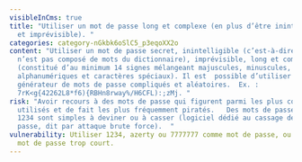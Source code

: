 ```yaml
---
visibleInCms: true
title: "Utiliser un mot de passe long et complexe (en plus d’être inintelligible
  et imprévisible). "
categories: category-nGkbk6oSlC5_p3eqoXX2o
content: "Utiliser un mot de passe secret, inintelligible (c’est-à-dire qu’il
  n’est pas composé de mots du dictionnaire), imprévisible, long et complexe
  (constitué d’au minimum 14 signes mélangeant majuscules, minuscules,
  alphanumériques et caractères spéciaux). Il est  possible d’utiliser un
  générateur de mots de passe compliqués et aléatoires.  Ex. :
  7rK<g{42262L8*f6){RBHn8rway%/H6CFL):;zMj. "
risk: "Avoir recours à des mots de passe qui figurent parmi les plus couramment
  utilisés et de fait les plus fréquemment piratés.   Des mots de passe comme
  1234 sont simples à deviner ou à casser (logiciel dédié au cassage de mot de
  passe, dit par attaque brute force).  "
vulnerability: Utiliser 1234, azerty ou 7777777 comme mot de passe, ou encore un
  mot de passe trop court.
---
```

